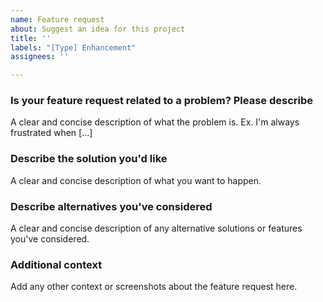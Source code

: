 ```yaml
---
name: Feature request
about: Suggest an idea for this project
title: ''
labels: "[Type] Enhancement"
assignees: ''

---
```


<!-- Thanks for contributing to Sensei LMS Media Attachments! Pick a clear title ("Lesson: Show complexity in individual lessons") and proceed. -->

### Is your feature request related to a problem? Please describe
A clear and concise description of what the problem is. Ex. I'm always frustrated when [...]

### Describe the solution you'd like
A clear and concise description of what you want to happen.

### Describe alternatives you've considered
A clear and concise description of any alternative solutions or features you've considered.

### Additional context
Add any other context or screenshots about the feature request here.
